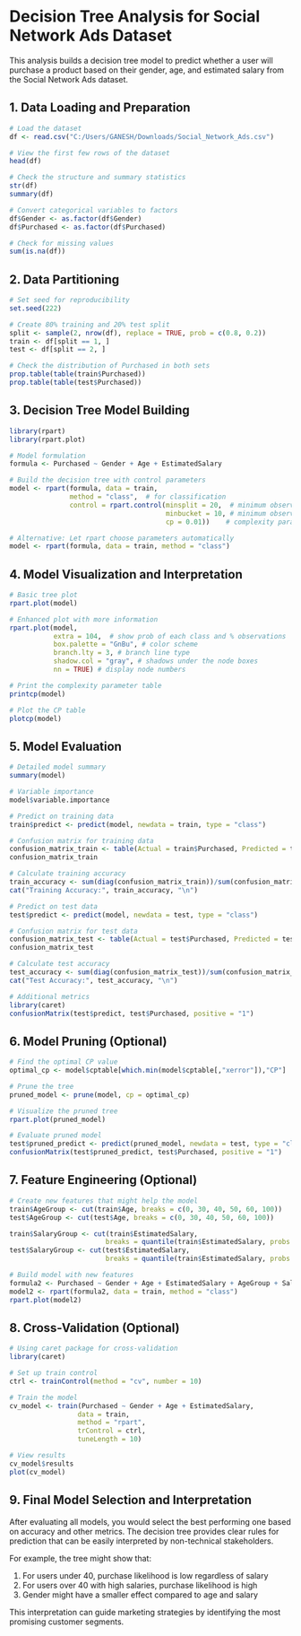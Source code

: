 # Decision Tree Analysis for Social Network Ads Dataset

This analysis builds a decision tree model to predict whether a user will purchase a product based on their gender, age, and estimated salary from the Social Network Ads dataset.

## 1. Data Loading and Preparation

```r
# Load the dataset
df <- read.csv("C:/Users/GANESH/Downloads/Social_Network_Ads.csv")

# View the first few rows of the dataset
head(df)

# Check the structure and summary statistics
str(df)
summary(df)

# Convert categorical variables to factors
df$Gender <- as.factor(df$Gender)
df$Purchased <- as.factor(df$Purchased)

# Check for missing values
sum(is.na(df))
```

## 2. Data Partitioning

```r
# Set seed for reproducibility
set.seed(222)

# Create 80% training and 20% test split
split <- sample(2, nrow(df), replace = TRUE, prob = c(0.8, 0.2))
train <- df[split == 1, ]
test <- df[split == 2, ]

# Check the distribution of Purchased in both sets
prop.table(table(train$Purchased))
prop.table(table(test$Purchased))
```

## 3. Decision Tree Model Building

```r
library(rpart)
library(rpart.plot)

# Model formulation
formula <- Purchased ~ Gender + Age + EstimatedSalary

# Build the decision tree with control parameters
model <- rpart(formula, data = train,
               method = "class",  # for classification
               control = rpart.control(minsplit = 20,  # minimum observations to split
                                       minbucket = 10, # minimum observations in leaf node
                                       cp = 0.01))    # complexity parameter

# Alternative: Let rpart choose parameters automatically
model <- rpart(formula, data = train, method = "class")
```

## 4. Model Visualization and Interpretation

```r
# Basic tree plot
rpart.plot(model)

# Enhanced plot with more information
rpart.plot(model, 
           extra = 104,  # show prob of each class and % observations
           box.palette = "GnBu", # color scheme
           branch.lty = 3, # branch line type
           shadow.col = "gray", # shadows under the node boxes
           nn = TRUE) # display node numbers

# Print the complexity parameter table
printcp(model)

# Plot the CP table
plotcp(model)
```

## 5. Model Evaluation

```r
# Detailed model summary
summary(model)

# Variable importance
model$variable.importance

# Predict on training data
train$predict <- predict(model, newdata = train, type = "class")

# Confusion matrix for training data
confusion_matrix_train <- table(Actual = train$Purchased, Predicted = train$predict)
confusion_matrix_train

# Calculate training accuracy
train_accuracy <- sum(diag(confusion_matrix_train))/sum(confusion_matrix_train)
cat("Training Accuracy:", train_accuracy, "\n")

# Predict on test data
test$predict <- predict(model, newdata = test, type = "class")

# Confusion matrix for test data
confusion_matrix_test <- table(Actual = test$Purchased, Predicted = test$predict)
confusion_matrix_test

# Calculate test accuracy
test_accuracy <- sum(diag(confusion_matrix_test))/sum(confusion_matrix_test)
cat("Test Accuracy:", test_accuracy, "\n")

# Additional metrics
library(caret)
confusionMatrix(test$predict, test$Purchased, positive = "1")
```

## 6. Model Pruning (Optional)

```r
# Find the optimal CP value
optimal_cp <- model$cptable[which.min(model$cptable[,"xerror"]),"CP"]

# Prune the tree
pruned_model <- prune(model, cp = optimal_cp)

# Visualize the pruned tree
rpart.plot(pruned_model)

# Evaluate pruned model
test$pruned_predict <- predict(pruned_model, newdata = test, type = "class")
confusionMatrix(test$pruned_predict, test$Purchased, positive = "1")
```

## 7. Feature Engineering (Optional)

```r
# Create new features that might help the model
train$AgeGroup <- cut(train$Age, breaks = c(0, 30, 40, 50, 60, 100))
test$AgeGroup <- cut(test$Age, breaks = c(0, 30, 40, 50, 60, 100))

train$SalaryGroup <- cut(train$EstimatedSalary, 
                        breaks = quantile(train$EstimatedSalary, probs = seq(0,1,0.2)))
test$SalaryGroup <- cut(test$EstimatedSalary, 
                        breaks = quantile(train$EstimatedSalary, probs = seq(0,1,0.2)))

# Build model with new features
formula2 <- Purchased ~ Gender + Age + EstimatedSalary + AgeGroup + SalaryGroup
model2 <- rpart(formula2, data = train, method = "class")
rpart.plot(model2)
```

## 8. Cross-Validation (Optional)

```r
# Using caret package for cross-validation
library(caret)

# Set up train control
ctrl <- trainControl(method = "cv", number = 10)

# Train the model
cv_model <- train(Purchased ~ Gender + Age + EstimatedSalary,
                 data = train,
                 method = "rpart",
                 trControl = ctrl,
                 tuneLength = 10)

# View results
cv_model$results
plot(cv_model)
```

## 9. Final Model Selection and Interpretation

After evaluating all models, you would select the best performing one based on accuracy and other metrics. The decision tree provides clear rules for prediction that can be easily interpreted by non-technical stakeholders.

For example, the tree might show that:
1. For users under 40, purchase likelihood is low regardless of salary
2. For users over 40 with high salaries, purchase likelihood is high
3. Gender might have a smaller effect compared to age and salary

This interpretation can guide marketing strategies by identifying the most promising customer segments.
